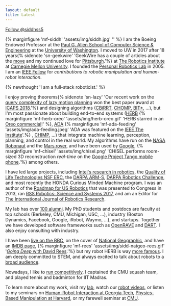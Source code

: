 ```yaml
---
layout: default
title: Latest
---
```

<a href="https://twitter.com/siddhss5?ref_src=twsrc%5Etfw" class="twitter-follow-button" data-size="large" data-show-count="false">Follow @siddhss5</a><script async src="https://platform.twitter.com/widgets.js" charset="utf-8"></script>

{% marginfigure 'mf-siddh' 'assets/img/siddh.jpg' ''  %}
I am the Boeing Endowed Professor at the [Paul G. Allen School of Computer Science & Engineering](https://www.cs.washington.edu/) at the [University of Washington](https://www.washington.edu/). I moved to UW in 2017 after 18 years{% sidenote 'sn-geekwire' 'GeekWire has a couple of articles about the [move](https://www.geekwire.com/2017/robotics-expert-moves-entire-team-university-washington-including-famous-oreo-cracking-robot/) and my continued love for [Pittsburgh](https://www.geekwire.com/2018/pittsburgh-profile-robotics-expert-sidd-srinivasa-love-steel-city-leap-seattle/).'%} at [The Robotics Institute](https://www.ri.cmu.edu/) at [Carnegie Mellon University](https://www.cmu.edu/). I founded the 
[Personal Robotics Lab](https://personalrobotics.cs.washington.edu/) in 2005. I am an [IEEE Fellow](https://www.washington.edu/news/2017/11/28/two-uw-professors-elevated-to-ieee-fellows/) for _contributions to robotic manipulation and human-robot interaction_.

{% newthought 'I am a full-stack roboticist.' %} 

I enjoy proving theorems{% sidenote 'sn-lazy' 'Our recent work on the [query complexity of lazy motion planning](https://personalrobotics.cs.washington.edu/publications/haghtalab2018laziness.pdf) won the best paper award at [ICAPS 2018](http://icaps18.icaps-conference.org/).'%} and designing algorithms 
([CBiRRT](https://personalrobotics.cs.washington.edu/publications/berenson2011task.pdf),
[CHOMP](https://personalrobotics.cs.washington.edu/publications/zucker2013chomp.pdf),
[BIT*](https://personalrobotics.cs.washington.edu/publications/gammell2015bitstar.pdf), ...), 
but I'm most passionate about building end-to-end systems 
([HERB](https://personalrobotics.cs.washington.edu/publications/srinivasa2012herb.pdf)
{% marginfigure 'mf-herb-oreo' 'assets/img/herb-oreo.gif' 'HERB starred in an [Oreo commercial](https://vimeo.com/63348513)!'   %},
[ADA](https://personalrobotics.cs.washington.edu/publications/herlant2016modeswitching.pdf)
{% marginfigure 'mf-ada-feeding' 'assets/img/ada-feeding.jpeg' 'ADA was featured on the [IEEE The Institute](http://theinstitute.ieee.org/technology-topics/robotics/ieee-members-build-robots-to-help-people-with-disabilities-live-independently)'.%}
,
[CHIMP](https://personalrobotics.cs.washington.edu/publications/stentz2015chimp.pdf), ...) that integrate machine learning, perception, planning, and control in the real world. 
My algorithms have run on the [NASA Robonaut](https://personalrobotics.cs.washington.edu/publications/koval2015mpf.pdf)
and the [Mars rover](https://personalrobotics.cs.washington.edu/publications/king2016objectcentric.pdf), and have been used by [Google](https://personalrobotics.cs.washington.edu/publications/klingensmith2015chisel.pdf),
{% marginfigure 'mf-chisel' 'assets/img/chisel.png' 'CHISEL performs room-sized 3D reconstruction _real-time_ on the [Google Project Tango mobile phone](https://www.youtube.com/watch?v=3BNOsxMZD14).'%} among others.

I have led large projects, including [Intel's research in robotics](https://www.youtube.com/watch?v=P-4PTyQ8RX8), the [Quality of Life Technologies NSF ERC](https://personalrobotics.cs.washington.edu/publications/srinivasa2012herb.pdf), the [DARPA ARM-S](https://personalrobotics.cs.washington.edu/publications/king2013pregrasp.pdf), [DARPA Robotics Challenge](https://personalrobotics.cs.washington.edu/publications/dellin2014guided.pdf), and most recently the HONDA Curious Minded Machine program. I was an author of the [Roadmap for US Robotics](http://archive2.cra.org/ccc/files/docs/2013-Robotics-Roadmap) that was presented to Congress in 2013, ran [RSS Robotics: Science and Systems 2017](http://rss2017.lids.mit.edu/), and am an Editor for [The International Journal of Robotics Research](http://journals.sagepub.com/home/ijr).

My lab has over [100 alumni](https://personalrobotics.cs.washington.edu/people/). My PhD students and postdocs are faculty at top schools (Berkeley, CMU, Michigan, USC, ...), industry (Boston Dynamics, Facebook, Google, iRobot, Waymo, ...), and startups. 
Together we have developed software frameworks such as [OpenRAVE](http://openrave.org/) and [DART](https://dartsim.github.io/).
I also enjoy consulting with industry. 

I have been [live on the BBC](https://twitter.com/HERB_UW/status/931711971732307968), on the cover of [National Geographic](https://www.nationalgeographic.com/magazine/2011/08/robots/), and have an [IMDB page,](https://www.imdb.com/name/nm7961061/)
{% marginfigure 'mf-rees' 'assets/img/sidd-natgeo-rees.gif' '[_Going Deep_ with David Rees](https://www.businessinsider.com.au/robot-herb-opens-a-refrigerator-door-2014-7).'%} but my robot HERB is way [more famous](https://personalrobotics.cs.washington.edu/press/). I am deeply committed to STEM, and always excited to talk about robots to a [broad audience](https://www.youtube.com/watch?v=25OQuThxKCc).

Nowadays, I like to [run competitively](https://www.athlinks.com/athletes/130400313). I captained the CMU squash team, and played tennis and badminton for IIT Madras.

To learn more about my work, visit my [lab](https://personalrobotics.cs.washington.edu/), watch our [robot videos](https://personalrobotics.cs.washington.edu/videos/), or listen to my seminars on [Human-Robot Interaction at Georgia Tech](https://mediaspace.gatech.edu/media/Physics-based+Manipulation+with+and+Around+People+-+Siddhartha+Srinivasa/), [Physics-Based Manipulation at Harvard](https://video.seas.harvard.edu/media/%5BCS%5D+2016-09-15+Siddhartha+Srinivasa/1_a0a0amln/13151421), or my farewell seminar at [CMU](https://www.youtube.com/watch?v=--PIIkzufaQ).  


